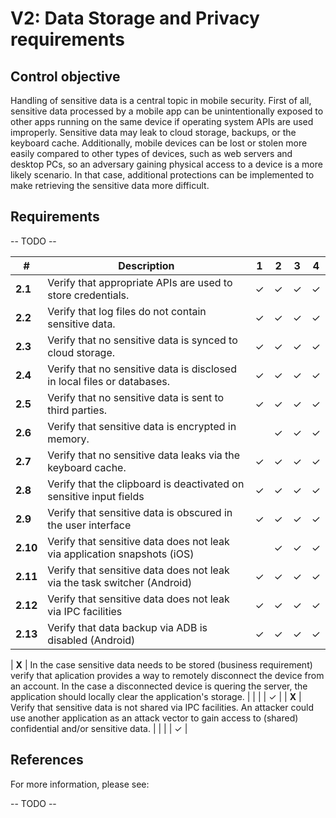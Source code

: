 # V2: Data Storage and Privacy requirements

## Control objective

Handling of sensitive data is a central topic in mobile security. First of all, sensitive data processed by a mobile app can be unintentionally exposed to other apps running on the same device if operating system APIs are used improperly. Sensitive data may leak to cloud storage, backups, or the keyboard cache. Additionally, mobile devices can be lost or stolen more easily compared to other types of devices, such as web servers and desktop PCs, so an adversary gaining physical access to a device is a more likely scenario. In that case, additional protections can be implemented to make retrieving the sensitive data more difficult.

## Requirements

-- TODO --

| # | Description | 1 | 2 | 3 | 4 |
| --- | --- | --- | --- | --- | --- |
| **2.1** | Verify that appropriate APIs are used to store credentials. | ✓ | ✓ | ✓ | ✓ |
| **2.2** | Verify that log files do not contain sensitive data. | ✓ | ✓ | ✓ | ✓|
| **2.3** | Verify that no sensitive data is synced to cloud storage. | ✓ | ✓ | ✓ | ✓ |
| **2.4** | Verify that no sensitive data is disclosed in local files or databases. | ✓ | ✓ | ✓ | ✓ |
| **2.5** | Verify that no sensitive data is sent to third parties. | ✓ | ✓ | ✓ | ✓ |
| **2.6** | Verify that sensitive data is encrypted in memory. |  | ✓ | ✓ | ✓ |
| **2.7** | Verify that no sensitive data leaks via the keyboard cache. | ✓ | ✓ | ✓ | ✓ |
| **2.8** | Verify that the clipboard is deactivated on sensitive input fields | ✓ | ✓ | ✓ | ✓ |
| **2.9** | Verify that sensitive data is obscured in the user interface | ✓ | ✓ | ✓ | ✓ |
| **2.10** | Verify that sensitive data does not leak via application snapshots (iOS) |  | ✓ | ✓ | ✓ |
| **2.11** | Verify that sensitive data does not leak via the task switcher (Android) | ✓ | ✓ | ✓ | ✓ |
| **2.12** | Verify that sensitive data does not leak via IPC facilities | ✓ | ✓ | ✓ | ✓ |
| **2.13** | Verify that data backup via ADB is disabled (Android) | ✓ | ✓ | ✓ | ✓ |


| **X** | In the case sensitive data needs to be stored (business requirement) verify that aplication provides a way to remotely disconnect the device from an account. In the case a disconnected device is quering the server, the application should locally clear the application's storage. |   |   |   | ✓ |
| **X** | Verify that sensitive data is not shared via IPC facilities. An attacker could use another application as an attack vector to gain access to (shared) confidential and/or sensitive data. |   |   |   | ✓ |

## References

For more information, please see:

-- TODO --

